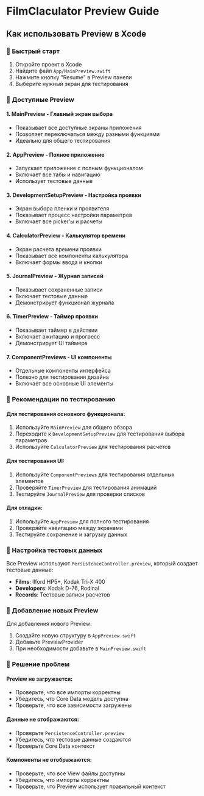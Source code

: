 # FilmClaculator Preview Guide

## Как использовать Preview в Xcode

### 🚀 Быстрый старт

1. Откройте проект в Xcode
2. Найдите файл `App/MainPreview.swift`
3. Нажмите кнопку "Resume" в Preview панели
4. Выберите нужный экран для тестирования

### 📱 Доступные Preview

#### 1. **MainPreview** - Главный экран выбора
- Показывает все доступные экраны приложения
- Позволяет переключаться между разными функциями
- Идеально для общего тестирования

#### 2. **AppPreview** - Полное приложение
- Запускает приложение с полным функционалом
- Включает все табы и навигацию
- Использует тестовые данные

#### 3. **DevelopmentSetupPreview** - Настройка проявки
- Экран выбора пленки и проявителя
- Показывает процесс настройки параметров
- Включает все picker'ы и расчеты

#### 4. **CalculatorPreview** - Калькулятор времени
- Экран расчета времени проявки
- Показывает все компоненты калькулятора
- Включает формы ввода и кнопки

#### 5. **JournalPreview** - Журнал записей
- Показывает сохраненные записи
- Включает тестовые данные
- Демонстрирует функционал журнала

#### 6. **TimerPreview** - Таймер проявки
- Показывает таймер в действии
- Включает ажитацию и прогресс
- Демонстрирует UI таймера

#### 7. **ComponentPreviews** - UI компоненты
- Отдельные компоненты интерфейса
- Полезно для тестирования дизайна
- Включает все основные UI элементы

### 🎯 Рекомендации по тестированию

#### Для тестирования основного функционала:
1. Используйте `MainPreview` для общего обзора
2. Переходите к `DevelopmentSetupPreview` для тестирования выбора параметров
3. Используйте `CalculatorPreview` для тестирования расчетов

#### Для тестирования UI:
1. Используйте `ComponentPreviews` для тестирования отдельных элементов
2. Проверяйте `TimerPreview` для тестирования анимаций
3. Тестируйте `JournalPreview` для проверки списков

#### Для отладки:
1. Используйте `AppPreview` для полного тестирования
2. Проверяйте навигацию между экранами
3. Тестируйте сохранение и загрузку данных

### 🔧 Настройка тестовых данных

Все Preview используют `PersistenceController.preview`, который создает тестовые данные:

- **Films**: Ilford HP5+, Kodak Tri-X 400
- **Developers**: Kodak D-76, Rodinal
- **Records**: Тестовые записи расчетов

### 📝 Добавление новых Preview

Для добавления нового Preview:

1. Создайте новую структуру в `AppPreview.swift`
2. Добавьте PreviewProvider
3. При необходимости добавьте в `MainPreview.swift`

### 🐛 Решение проблем

#### Preview не загружается:
- Проверьте, что все импорты корректны
- Убедитесь, что Core Data модель доступна
- Проверьте, что все зависимости загружены

#### Данные не отображаются:
- Проверьте `PersistenceController.preview`
- Убедитесь, что тестовые данные создаются
- Проверьте Core Data контекст

#### Компоненты не отображаются:
- Проверьте, что все View файлы доступны
- Убедитесь, что импорты корректны
- Проверьте, что Preview использует правильный контекст 